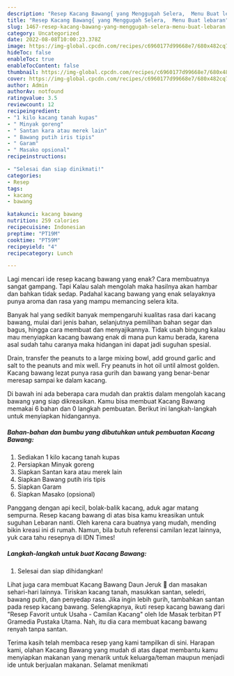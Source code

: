 ```yaml
---
description: "Resep Kacang Bawang{ yang Menggugah Selera,  Menu Buat lebaran"
title: "Resep Kacang Bawang{ yang Menggugah Selera,  Menu Buat lebaran"
slug: 1467-resep-kacang-bawang-yang-menggugah-selera-menu-buat-lebaran
category: Uncategorized
date: 2022-08-08T10:00:23.378Z
image: https://img-global.cpcdn.com/recipes/c6960177d99668e7/680x482cq70/kacang-bawang-foto-resep-utama.jpg
hideToc: false
enableToc: true
enableTocContent: false
thumbnail: https://img-global.cpcdn.com/recipes/c6960177d99668e7/680x482cq70/kacang-bawang-foto-resep-utama.jpg
cover: https://img-global.cpcdn.com/recipes/c6960177d99668e7/680x482cq70/kacang-bawang-foto-resep-utama.jpg
author: Admin
authorAv: notfound
ratingvalue: 3.5
reviewcount: 12
recipeingredient:
- "1 kilo kacang tanah kupas"
- " Minyak goreng"
- " Santan kara atau merek lain"
- " Bawang putih iris tipis"
- " Garam"
- " Masako opsional"
recipeinstructions:

- "Selesai dan siap dinikmati!"
categories:
- Resep
tags:
- kacang
- bawang

katakunci: kacang bawang 
nutrition: 259 calories
recipecuisine: Indonesian
preptime: "PT19M"
cooktime: "PT59M"
recipeyield: "4"
recipecategory: Lunch

---
```



Lagi mencari ide resep kacang bawang yang enak? Cara membuatnya sangat gampang. Tapi Kalau salah mengolah maka hasilnya akan hambar dan bahkan tidak sedap. Padahal kacang bawang yang enak selayaknya punya aroma dan rasa yang mampu memancing selera kita.


Banyak hal yang sedikit banyak mempengaruhi kualitas rasa dari kacang bawang, mulai dari jenis bahan, selanjutnya pemilihan bahan segar dan bagus, hingga cara membuat dan menyajikannya. Tidak usah bingung kalau mau menyiapkan kacang bawang enak di mana pun kamu berada, karena asal sudah tahu caranya maka hidangan ini dapat jadi suguhan spesial.

Drain, transfer the peanuts to a large mixing bowl, add ground garlic and salt to the peanuts and mix well. Fry peanuts in hot oil until almost golden. Kacang bawang lezat punya rasa gurih dan bawang yang benar-benar meresap sampai ke dalam kacang.


Di bawah ini ada beberapa cara mudah dan praktis dalam mengolah kacang bawang yang siap dikreasikan. Kamu bisa membuat Kacang Bawang memakai 6 bahan dan 0 langkah pembuatan. Berikut ini langkah-langkah untuk menyiapkan hidangannya.

<!--inarticleads1-->

##### Bahan-bahan dan bumbu yang dibutuhkan untuk pembuatan Kacang Bawang:

1. Sediakan 1 kilo kacang tanah kupas
1. Persiapkan  Minyak goreng
1. Siapkan  Santan kara atau merek lain
1. Siapkan  Bawang putih iris tipis
1. Siapkan  Garam
1. Siapkan  Masako (opsional)


Panggang dengan api kecil, bolak-balik kacang, aduk agar matang sempurna. Resep kacang bawang di atas bisa kamu kreasikan untuk suguhan Lebaran nanti. Oleh karena cara buatnya yang mudah, mending bikin kreasi ini di rumah. Namun, bila butuh referensi camilan lezat lainnya, yuk cara tahu resepnya di IDN Times! 

<!--inarticleads2-->

##### Langkah-langkah untuk buat Kacang Bawang:


1. Selesai dan siap dihidangkan!

Lihat juga cara membuat Kacang Bawang Daun Jeruk 🍊 dan masakan sehari-hari lainnya. Tiriskan kacang tanah, masukkan santan, seledri, bawang putih, dan penyedap rasa. Jika ingin lebih gurih, tambahkan santan pada resep kacang bawang. Selengkapnya, ikuti resep kacang bawang dari &#34;Resep Favorit untuk Usaha - Camilan Kacang&#34; oleh Ide Masak terbitan PT Gramedia Pustaka Utama. Nah, itu dia cara membuat kacang bawang renyah tanpa santan. 

Terima kasih telah membaca resep yang kami tampilkan di sini. Harapan kami, olahan Kacang Bawang yang mudah di atas dapat membantu kamu menyiapkan makanan yang menarik untuk keluarga/teman maupun menjadi ide untuk berjualan makanan. Selamat menikmati
